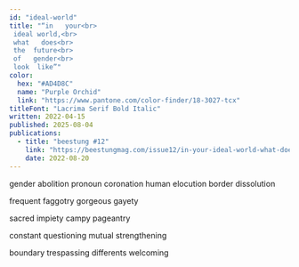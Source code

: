 ```yaml
---
id: "ideal-world"
title: "“in   your<br>
 ideal world,<br>
 what   does<br>
 the  future<br>
 of   gender<br>
 look  like”"
color:
  hex: "#AD4D8C"
  name: "Purple Orchid"
  link: "https://www.pantone.com/color-finder/18-3027-tcx"
titleFont: "Lacrima Serif Bold Italic"
written: 2022-04-15
published: 2025-08-04
publications:
  - title: "beestung #12"
    link: "https://beestungmag.com/issue12/in-your-ideal-world-what-does-the-future-of-gender-look-like-and-t4t-by-matthew-bischoff/"
    date: 2022-08-20
---
```

gender      abolition
pronoun  coronation
human       elocution
border    dissolution

frequent faggotry
gorgeous    gayety

sacred   impiety
campy pageantry

constant  questioning
mutual strengthening

boundary   trespassing
differents   welcoming